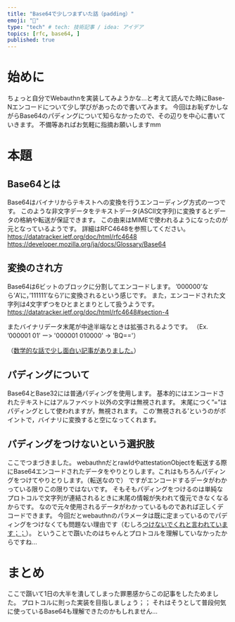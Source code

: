 ```yaml
---
title: "Base64で少しつまずいた話（padding）"
emoji: "🙆"
type: "tech" # tech: 技術記事 / idea: アイデア
topics: [rfc, base64, ]
published: true
---
```

# 始めに

ちょっと自分でWebauthnを実装してみようかな…と考えて読んでた時にBase-Nエンコードについて少し学びがあったので書いてみます。
今回はお恥ずかしながらBase64のパディングについて知らなかったので、その辺りを中心に書いていきます。
不備等あればお気軽に指摘お願いしますmm

# 本題

## Base64とは

Base64はバイナリからテキストへの変換を行うエンコーディング方式の一つです。
このような非文字データをテキストデータ(ASCII文字列)に変換するとデータの格納や転送が保証できます。
この由来はMIMEで使われるようになったのが元となっているようです。
詳細はRFC4648を参照してください。
https://datatracker.ietf.org/doc/html/rfc4648
https://developer.mozilla.org/ja/docs/Glossary/Base64

## 変換のされ方

Base64は6ビットのブロックに分割してエンコードします。
’000000’なら’A’に，’111111’なら’/’に変換されるという感じです。
また，エンコードされた文字列は4文字ずつをひとまとまりとして扱うようです。
https://datatracker.ietf.org/doc/html/rfc4648#section-4

またバイナリデータ末尾が中途半端なときは拡張されるようです。
（Ex. ’000001 01’ ー> '000001 010000' -> 'BQ=='）

（[数学的な話で少し面白い記事がありました。](https://qiita.com/yagaodekawasu/items/bd8a1db4529cfc921bba)）

## パディングについて

Base64とBase32には普通パディングを使用します。
基本的にはエンコードされたテキストにはアルファベット以外の文字は無視されます。
末尾につく”=”はパディングとして使われますが，無視されます。
この’無視される’というのがポイントで，バイナリに変換すると空になってくれます。

## パディングをつけないという選択肢

ここでつまづきました。
webauthnだとrawIdやattestationObjectを転送する際にBase64エンコードされたデータをやりとりします。これはもちろんパディングをつけてやりとりします。（転送なので）
ですがエンコードするデータがわかっている限りこの限りではないです。
そもそもパディングをつけるのは単純なプロトコルで文字列が連結されるときに末尾の情報が失われて復元できなくなるからです。
なので元々使用されるデータがわかっているものであれば正しくデコードできます。
今回だとwebauthnのパラメータは既に定まっているのでパディングをつけなくても問題ない理由です（むしろ[つけないでくれと言われています；；](https://www.w3.org/TR/webauthn-3/#sctn-dependencies)）。
ということで躓いたのはちゃんとプロトコルを理解していなかったからですね…

# まとめ

ここで躓いて1日の大半を潰してしまった罪悪感からこの記事をしたためました。
プロトコルに則った実装を目指しましょう；；
それはそうとして普段何気に使っているBase64も理解できたのかもしれません…